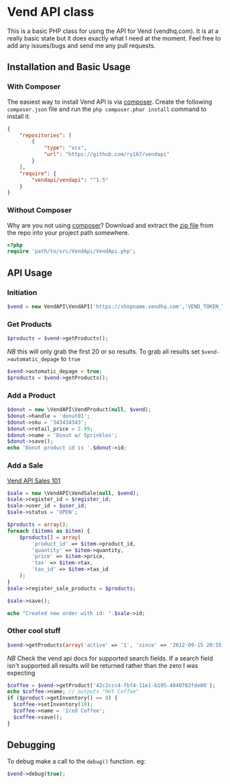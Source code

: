 Vend API class
==============

This is a basic PHP class for using the API for Vend (vendhq.com). It
is at a really basic state but it does exactly what I need at the
moment. Feel free to add any issues/bugs and send me any pull
requests.

## Installation and Basic Usage

### With Composer

The easiest way to install Vend API is via [composer](http://getcomposer.org/). Create the following `composer.json` file and run the `php composer.phar install` command to install it.

```json
{
    "repositories": [
        {
            "type": "vcs",
            "url": "https://github.com/ry167/vendapi"
        }
    ],
    "require": {
        "vendapi/vendapi": "^1.5"
    }
}
```

### Without Composer


Why are you not using [composer](http://getcomposer.org/)? Download and extract the [zip file](https://github.com/ry167/VendAPI/archive/master.zip) from the repo into your project path somewhere.

```php
<?php
require 'path/to/src/VendApi/VendApi.php';
```

## API Usage

### Initiation

```php
$vend = new VendAPI\VendAPI('https://shopname.vendhq.com','VEND_TOKEN_TYPE','VEND_ACCESS_TOKEN');
```

### Get Products

```php
$products = $vend->getProducts();
```

*NB* this will only grab the first 20 or so results. To grab all results set `$vend->automatic_depage` to `true`

```php
$vend->automatic_depage = true;
$products = $vend->getProducts();
```
### Add a Product

```php
$donut = new \VendAPI\VendProduct(null, $vend);
$donut->handle = 'donut01';
$donut->sku = '343434343';
$donut->retail_price = 2.99;
$donut->name = 'Donut w/ Sprinkles';
$donut->save();
echo 'Donut product id is '.$donut->id;
```

### Add a Sale

[Vend API Sales 101](https://docs.vendhq.com/docs/sales-101)
```php
$sale = new \VendAPI\VendSale(null, $vend);
$sale->register_id = $register_id;
$sale->user_id = $user_id;
$sale->status = 'OPEN';

$products = array();
foreach ($items as $item) {
    $products[] = array(
        'product_id' => $item->product_id,
        'quantity' => $item->quantity,
        'price' => $item->price,
        'tax' => $item->tax,
        'tax_id' => $item->tax_id
    );
}
$sale->register_sale_products = $products;

$sale->save();

echo "Created new order with id: ".$sale->id;
```

### Other cool stuff

```php
$vend->getProducts(array('active' => '1', 'since' => '2012-09-15 20:55:00'));
```
*NB* Check the vend api docs for supported search fields. If a search field isn't supported all results will be returned rather than the zero I was expecting

```php
$coffee = $vend->getProduct('42c2ccc4-fbf4-11e1-b195-4040782fde00');
echo $coffee->name; // outputs "Hot Coffee"
if ($product->getInventory() == 0) {
  $coffee->setInventory(10);
  $coffee->name = 'Iced Coffee';
  $coffee->save();
}
```

## Debugging

To debug make a call to the ```debug()``` function.
eg:
```php
$vend->debug(true);
```
